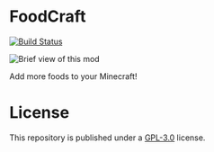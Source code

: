 # FoodCraft
[![Build Status](https://travis-ci.org/Takakura-Anri/FoodCraft-Reloaded.svg?branch=master)](https://travis-ci.org/Takakura-Anri/FoodCraft-Reloaded)

![Brief view of this mod](https://ooo.0o0.ooo/2017/10/18/59e75afdd22f1.png)

Add more foods to your Minecraft!

# License
This repository is published under a [GPL-3.0](LICENSE) license.